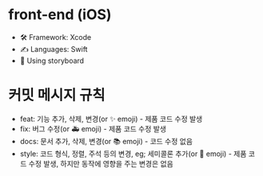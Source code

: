 # front-end (iOS)

<ul>
  <li>🛠️ Framework: Xcode</li>
  <li>✍️ Languages: Swift</li>
  <li>👀 Using storyboard</li>
</ul>

# 커밋 메시지 규칙
<ul>
  <li>feat: 기능 추가, 삭제, 변경(or ✨ emoji) - 제품 코드 수정 발생</li>
  <li>fix: 버그 수정(or 🚑 emoji) - 제품 코드 수정 발생</li>
  <li>docs: 문서 추가, 삭제, 변경(or 📚 emoji) - 코드 수정 없음</li>
  <li>style: 코드 형식, 정렬, 주석 등의 변경, eg; 세미콜론 추가(or 🎨 emoji) - 제품 코드 수정 발생, 하지만 동작에 영향을 주는 변경은 없음</li>
</ul>
